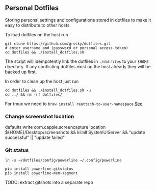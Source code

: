 ## Personal Dotfiles

Storing personal settings and configurations stored in dotfiles to make it easy to distribute to other hosts.

To load dotfiles on the host run

```shell
git clone https://github.com/grocky/dotfiles.git
# enter username and (password or personal access token)
cd dotfiles && ./install_dotfiles.sh
```

The script will idempotently link the dotfiles in `./dotfiles` to your `$HOME` directory. If any conflicting dotfiles exist on the host already they will be backed up first.

In order to clean up the host just run

```shell
cd dotfiles && ./install_dotfiles.sh -u
cd ../ && rm -rf dotfiles/
```

For tmux we need to `brew install reattach-to-user-namespace` [See](https://github.com/thoughtbot/dotfiles/issues/75)

### Change screenshot location
defaults write com.capple.screencapture location ${HOME}/Desktop/screenshots && killall SystemUIServer && "update successful" || "update failed"

### Git status

```shell
ln -s ~/dotfiles/config/powerline ~/.config/powerline
```

```shell
pip install powerline-gitstatus
pip install powerline-mem-segment
```

TODO: extract gitshots into a separate repo


